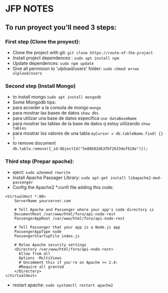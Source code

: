 # JFP NOTES

## To run proyect you'll need 3 steps:
### First step (Clone the proyect):
* Clone the project with git: `git clone https://route-of-the-project` 
* Install project dependences : `sudo apt install npm`
* Update dependences: `sudo npm update`
* Give all permision to 'ulpload/users' folder: `sudo chmod a+rwx ulpload/users`

### Second step (Install Mongo)
* to install mongo `sudo apt install mongodb`
* Some Mongodb tips:
* para acceder a la consola de mongo `mongo`
* para mostrar las bases de datos `show dbs`
* para utilizar una base de datos especifica `use dataBaseName`
* para mostrar las tablas de la base de datos q estoy utilizando `show tables`
* para mostrar los valores de una tabla `myCursor = db.tableName.find( {} )`
* to remove document `db.table.remove({_id:ObjectId("5e88b02db3fbf26334ef610e")});`

### Third step (Prepar apache):
* eject: `sudo a2enmod rewrite`
* Install Apache Passager Library: `sudo apt-get install libapache2-mod-passenger`
* Config the Apache2 *.confi file adding this code:
```
<VirtualHost *:80>
    ServerName yourserver.com

    # Tell Apache and Passenger where your app's code directory is
    DocumentRoot /var/www/html/foro/api-node-rest
    PassengerAppRoot /var/www/html/foro/api-node-rest

    # Tell Passenger that your app is a Node.js app
    PassengerAppType node
    PassengerStartupFile index.js

    # Relax Apache security settings
    <Directory /var/www/html/foro/api-node-rest>
      Allow from all
      Options -MultiViews
      # Uncomment this if you're on Apache >= 2.4:
      #Require all granted
    </Directory>
</VirtualHost>
```
* restart apache: `sudo systemctl restart apache2`
